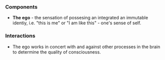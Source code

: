 ### Components
* **The ego** - the sensation of possesing an integrated an immutable identiy, i.e. "this is me" or "I am like this" - one's sense of self.

### Interactions
* The ego works in concert with and against other processes in the brain to determine the quality of consciousness. 